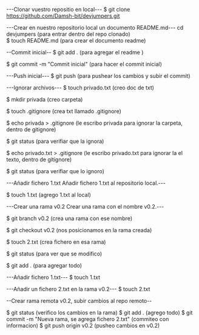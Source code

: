---Clonar vuestro repositio en local---
$ git clone https://github.com/Damsh-bit/devjumpers.git


---Crear en nuestro repositorio local un
documento README.md---
cd devjumpers (para entrar dentro del repo clonado)  
$ touch README.md (para crear el documento readme)

--Commit inicial--
$ git add . (para agregar el readme )

$ git commit -m "Commit inicial" (para hacer el commit inicial)

---Push inicial---
$ git push (para pushear los cambios y subir el commit)

---Ignorar archivos---
$ touch privado.txt (creo doc de txt)

$ mkdir privada (creo carpeta)

$ touch .gitignore (crea txt llamado .gitignore)

$ echo privada > .gitignore (le escribo privada para ignorar la carpeta, dentro de gitignore)

$ git status (para verifiar que la ignora)

$ echo privado.txt > .gitignore (le escribo privado.txt para ignorar la el texto, dentro de gitignore)

$ git status (para verifiar que lo ignoro)

---Añadir fichero 1.txt
Añadir fichero 1.txt al
repositorio local.---

$ touch 1.txt (agrego 1.txt al local)

---Crear una rama v0.2
Crear una rama con el nombre v0.2.---

$ git branch v0.2 (crea una rama con ese nombre)

$ git checkout v0.2 (nos posicionamos en la rama creada)

$ touch 2.txt (crea fichero en esa rama)

$ git status (para ver que se modifico)

$ git add . (para agregar todo)

---Añadir fichero
1.txt---
$ touch 1.txt

---Añadir un fichero 2.txt en la
rama v0.2---
$ touch 2.txt

--Crear rama remota v0.2, subir cambios al repo remoto--

$ git status (verifico los cambios en la rama)
$ git add . (agrego todo)
$ git commit -m "Nueva rama, se agrega fichero 2.txt" (commiteo con informacion)
$ git push origin v0.2 (pusheo cambios en v0.2)
